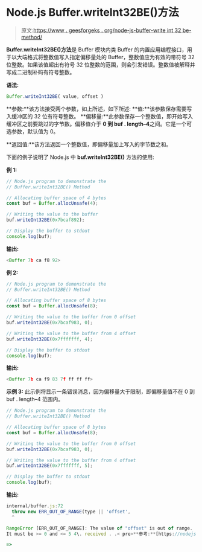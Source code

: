 # Node.js Buffer.writeInt32BE()方法

> 原文:[https://www . geesforgeks . org/node-js-buffer-write int 32 be-method/](https://www.geeksforgeeks.org/node-js-buffer-writeint32be-method/)

**Buffer.writeInt32BE()方法**是 Buffer 模块内类 Buffer 的内置应用编程接口，用于以大端格式将整数值写入指定偏移量处的 Buffer，整数值应为有效的带符号 32 位整数。如果该值超出有符号 32 位整数的范围，则会引发错误。整数值被解释并写成二进制补码有符号整数。

**语法:**

```js
Buffer.writeInt32BE( value, offset )
```

**参数:**该方法接受两个参数，如上所述，如下所述:
**值:**该参数保存需要写入缓冲区的 32 位有符号整数。
**偏移量:**此参数保存一个整数值，即开始写入缓冲区之前要跳过的字节数。偏移值介于 **0 到 buf . length–4**之间。它是一个可选参数，默认值为 0。

**返回值:**该方法返回一个整数值，即偏移量加上写入的字节数之和。

下面的例子说明了 Node.js 中 **buf.writeInt32BE()** 方法的使用:

**例 1:**

```js
// Node.js program to demonstrate the  
// Buffer.writeInt32BE() Method

// Allocating buffer space of 4 bytes
const buf = Buffer.allocUnsafe(4);

// Writing the value to the buffer
buf.writeInt32BE(0x7bcaf892);

// Display the buffer to stdout
console.log(buf);
```

**输出:**

```js
<Buffer 7b ca f8 92>
```

**例 2:**

```js
// Node.js program to demonstrate the  
// Buffer.writeInt32BE() Method

// Allocating buffer space of 8 bytes
const buf = Buffer.allocUnsafe(8);

// Writing the value to the buffer from 0 offset
buf.writeInt32BE(0x7bcaf983, 0);

// Writing the value to the buffer from 4 offset
buf.writeInt32BE(0x7fffffff, 4);

// Display the buffer to stdout
console.log(buf);
```

**输出:**

```js
<Buffer 7b ca f9 83 7f ff ff ff>
```

**示例 3:** 此示例将显示一条错误消息，因为偏移量大于限制，即偏移量值不在 0 到 buf . length–4 范围内。

```js
// Node.js program to demonstrate the  
// Buffer.writeInt32BE() Method

// Allocating buffer space of 8 bytes
const buf = Buffer.allocUnsafe(8);

// Writing the value to the buffer from 0 offset
buf.writeInt32BE(0x7bcaf983, 0);

// Writing the value to the buffer from 4 offset
buf.writeInt32BE(0x7fffffff, 5);

// Display the buffer to stdout
console.log(buf);
```

**输出:**

```js
internal/buffer.js:72
  throw new ERR_OUT_OF_RANGE(type || 'offset',
  ^

RangeError [ERR_OUT_OF_RANGE]: The value of "offset" is out of range.
It must be >= 0 and <= 5 4\. received . .< pre>**参考:**[https://nodejs . org/API/buffer . html # buff _ writeint 32 be _ value _ offset](https://nodejs.org/api/buffer.html#buffer_buf_writeint32be_value_offset)

=>
```